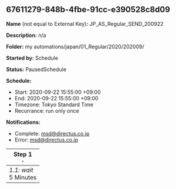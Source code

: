 ## 67611279-848b-4fbe-91cc-e390528c8d09

**Name** (not equal to External Key)**:** JP_AS_Regular_SEND_200922

**Description:** n/a

**Folder:** my automations/japan/01_Regular/2020/202009/

**Started by:** Schedule

**Status:** PausedSchedule

**Schedule:**

* Start: 2020-09-22 15:55:00 +09:00
* End: 2020-09-22 15:55:00 +09:00
* Timezone: Tokyo Standard Time
* Recurrance: run only once

**Notifications:**

* Complete: msd@directus.co.jp
* Error: msd@directus.co.jp

| Step 1<br>_<small>-</small>_ |
| --- |
| _1.1: wait_<br>5 Minutes |
